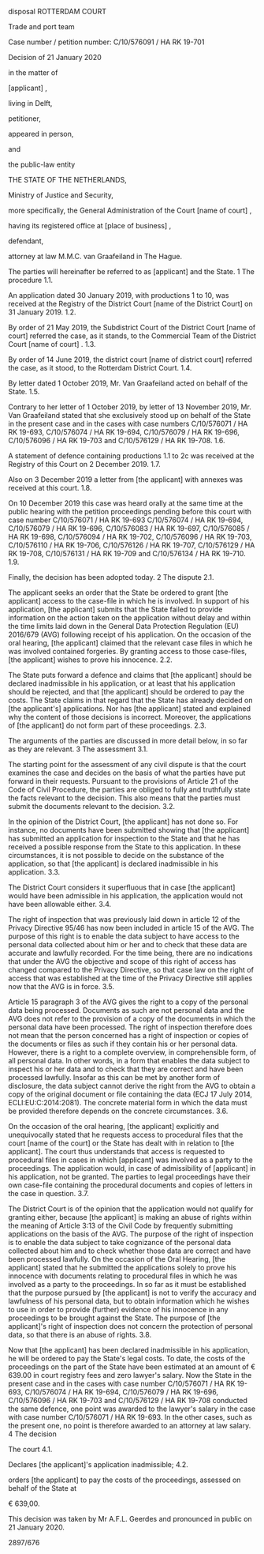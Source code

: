 disposal
ROTTERDAM COURT

Trade and port team

Case number / petition number: C/10/576091 / HA RK 19-701

Decision of 21 January 2020

in the matter of

\[applicant\] ,

living in Delft,

petitioner,

appeared in person,

and

the public-law entity

THE STATE OF THE NETHERLANDS,

Ministry of Justice and Security,

more specifically, the General Administration of the Court \[name of court\] ,

having its registered office at \[place of business\] ,

defendant,

attorney at law M.M.C. van Graafeiland in The Hague.

The parties will hereinafter be referred to as \[applicant\] and the State.
1 The procedure
1.1.

An application dated 30 January 2019, with productions 1 to 10, was received at the Registry of the District Court \[name of the District Court\] on 31 January 2019.
1.2.

By order of 21 May 2019, the Subdistrict Court of the District Court \[name of court\] referred the case, as it stands, to the Commercial Team of the District Court \[name of court\] .
1.3.

By order of 14 June 2019, the district court \[name of district court\] referred the case, as it stood, to the Rotterdam District Court.
1.4.

By letter dated 1 October 2019, Mr. Van Graafeiland acted on behalf of the State.
1.5.

Contrary to her letter of 1 October 2019, by letter of 13 November 2019, Mr. Van Graafeiland stated that she exclusively stood up on behalf of the State in the present case and in the cases with case numbers C/10/576071 / HA RK 19-693, C/10/576074 / HA RK 19-694, C/10/576079 / HA RK 19-696, C/10/576096 / HA RK 19-703 and C/10/576129 / HA RK 19-708.
1.6.

A statement of defence containing productions 1.1 to 2c was received at the Registry of this Court on 2 December 2019.
1.7.

Also on 3 December 2019 a letter from \[the applicant\] with annexes was received at this court.
1.8.

On 10 December 2019 this case was heard orally at the same time at the public hearing with the petition proceedings pending before this court with case number C/10/576071 / HA RK 19-693 C/10/576074 / HA RK 19-694, C/10/576079 / HA RK 19-696, C/10/576083 / HA RK 19-697, C/10/576085 / HA RK 19-698, C/10/576094 / HA RK 19-702, C/10/576096 / HA RK 19-703, C/10/576110 / HA RK 19-706, C/10/576126 / HA RK 19-707, C/10/576129 / HA RK 19-708, C/10/576131 / HA RK 19-709 and C/10/576134 / HA RK 19-710.
1.9.

Finally, the decision has been adopted today.
2 The dispute
2.1.

The applicant seeks an order that the State be ordered to grant \[the applicant\] access to the case-file in which he is involved. In support of his application, \[the applicant\] submits that the State failed to provide information on the action taken on the application without delay and within the time limits laid down in the General Data Protection Regulation (EU) 2016/679 (AVG) following receipt of his application. On the occasion of the oral hearing, \[the applicant\] claimed that the relevant case files in which he was involved contained forgeries. By granting access to those case-files, \[the applicant\] wishes to prove his innocence.
2.2.

The State puts forward a defence and claims that \[the applicant\] should be declared inadmissible in his application, or at least that his application should be rejected, and that \[the applicant\] should be ordered to pay the costs. The State claims in that regard that the State has already decided on \[the applicant's\] applications. Nor has \[the applicant\] stated and explained why the content of those decisions is incorrect. Moreover, the applications of \[the applicant\] do not form part of these proceedings.
2.3.

The arguments of the parties are discussed in more detail below, in so far as they are relevant.
3 The assessment
3.1.

The starting point for the assessment of any civil dispute is that the court examines the case and decides on the basis of what the parties have put forward in their requests. Pursuant to the provisions of Article 21 of the Code of Civil Procedure, the parties are obliged to fully and truthfully state the facts relevant to the decision. This also means that the parties must submit the documents relevant to the decision.
3.2.

In the opinion of the District Court, \[the applicant\] has not done so. For instance, no documents have been submitted showing that \[the applicant\] has submitted an application for inspection to the State and that he has received a possible response from the State to this application. In these circumstances, it is not possible to decide on the substance of the application, so that \[the applicant\] is declared inadmissible in his application.
3.3.

The District Court considers it superfluous that in case \[the applicant\] would have been admissible in his application, the application would not have been allowable either.
3.4.

The right of inspection that was previously laid down in article 12 of the Privacy Directive 95/46 has now been included in article 15 of the AVG. The purpose of this right is to enable the data subject to have access to the personal data collected about him or her and to check that these data are accurate and lawfully recorded. For the time being, there are no indications that under the AVG the objective and scope of this right of access has changed compared to the Privacy Directive, so that case law on the right of access that was established at the time of the Privacy Directive still applies now that the AVG is in force.
3.5.

Article 15 paragraph 3 of the AVG gives the right to a copy of the personal data being processed. Documents as such are not personal data and the AVG does not refer to the provision of a copy of the documents in which the personal data have been processed. The right of inspection therefore does not mean that the person concerned has a right of inspection or copies of the documents or files as such if they contain his or her personal data. However, there is a right to a complete overview, in comprehensible form, of all personal data. In other words, in a form that enables the data subject to inspect his or her data and to check that they are correct and have been processed lawfully. Insofar as this can be met by another form of disclosure, the data subject cannot derive the right from the AVG to obtain a copy of the original document or file containing the data (ECJ 17 July 2014, ECLI:EU:C:2014:2081). The concrete material form in which the data must be provided therefore depends on the concrete circumstances.
3.6.

On the occasion of the oral hearing, \[the applicant\] explicitly and unequivocally stated that he requests access to procedural files that the court \[name of the court\] or the State has dealt with in relation to \[the applicant\]. The court thus understands that access is requested to procedural files in cases in which \[applicant\] was involved as a party to the proceedings. The application would, in case of admissibility of \[applicant\] in his application, not be granted. The parties to legal proceedings have their own case-file containing the procedural documents and copies of letters in the case in question.
3.7.

The District Court is of the opinion that the application would not qualify for granting either, because \[the applicant\] is making an abuse of rights within the meaning of Article 3:13 of the Civil Code by frequently submitting applications on the basis of the AVG. The purpose of the right of inspection is to enable the data subject to take cognizance of the personal data collected about him and to check whether those data are correct and have been processed lawfully. On the occasion of the Oral Hearing, \[the applicant\] stated that he submitted the applications solely to prove his innocence with documents relating to procedural files in which he was involved as a party to the proceedings. In so far as it must be established that the purpose pursued by \[the applicant\] is not to verify the accuracy and lawfulness of his personal data, but to obtain information which he wishes to use in order to provide (further) evidence of his innocence in any proceedings to be brought against the State. The purpose of \[the applicant\]'s right of inspection does not concern the protection of personal data, so that there is an abuse of rights.
3.8.

Now that \[the applicant\] has been declared inadmissible in his application, he will be ordered to pay the State's legal costs. To date, the costs of the proceedings on the part of the State have been estimated at an amount of € 639.00 in court registry fees and zero lawyer's salary. Now the State in the present case and in the cases with case number C/10/576071 / HA RK 19-693, C/10/576074 / HA RK 19-694, C/10/576079 / HA RK 19-696, C/10/576096 / HA RK 19-703 and C/10/576129 / HA RK 19-708 conducted the same defence, one point was awarded to the lawyer's salary in the case with case number C/10/576071 / HA RK 19-693. In the other cases, such as the present one, no point is therefore awarded to an attorney at law salary.
4 The decision

The court
4.1.

Declares \[the applicant\]'s application inadmissible;
4.2.

orders \[the applicant\] to pay the costs of the proceedings, assessed on behalf of the State at

€ 639,00.

This decision was taken by Mr A.F.L. Geerdes and pronounced in public on 21 January 2020.

2897/676
